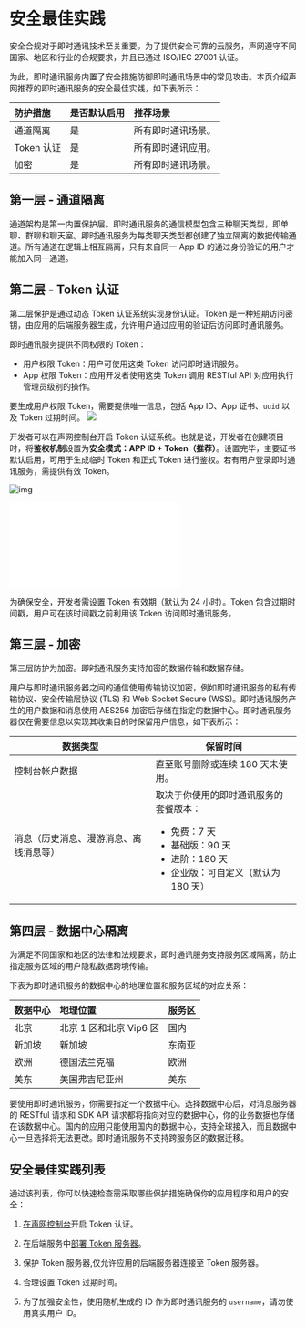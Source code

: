 # 安全最佳实践

安全合规对于即时通讯技术至关重要。为了提供安全可靠的云服务，声网遵守不同国家、地区和行业的合规要求，并且已通过 ISO/IEC 27001 认证。

为此，即时通讯服务内置了安全措施防御即时通讯场景中的常见攻击。本页介绍声网推荐的即时通讯服务的安全最佳实践，如下表所示：

| 防护措施 | 是否默认启用 | 推荐场景               |
| :----------- | :-------------------------------- | :-------------------- |
| 通道隔离 | 是    | 所有即时通讯场景。     |
| Token 认证 | 是     | 所有即时通讯应用。 |
| 加密     | 是     | 所有即时通讯场景。     |

## 第一层 - 通道隔离

通道架构是第一内置保护层。即时通讯服务的通信模型包含三种聊天类型，即单聊、群聊和聊天室。即时通讯服务为每类聊天类型都创建了独立隔离的数据传输通道。所有通道在逻辑上相互隔离，只有来自同一 App ID 的通过身份验证的用户才能加入同一通道。

## 第二层 - Token 认证

第二层保护是通过动态 Token 认证系统实现身份认证。Token 是一种短期访问密钥，由应用的后端服务器生成，允许用户通过应用的验证后访问即时通讯服务。

即时通讯服务提供不同权限的 Token：

- 用户权限 Token：用户可使用这类 Token 访问即时通讯服务。
- App 权限 Token：应用开发者使用这类 Token 调用 RESTful API 对应用执行管理员级别的操作。

要生成用户权限 Token，需要提供唯一信息，包括 App ID、App 证书、`uuid` 以及 Token 过期时间。 
![](https://web-cdn.agora.io/docs-files/1670990925271)

开发者可以在声网控制台开启 Token 认证系统。也就是说，开发者在创建项目时，将**鉴权机制**设置为**安全模式：APP ID + Token（推荐）**。设置完毕，主要证书默认启用，可用于生成临时 Token 和正式 Token 进行鉴权。若有用户登录即时通讯服务，需提供有效 Token。

![img](agora_doc_source\markdown\agora-chat\images\securitypractice\security_auth.png)

![img](agora_doc_source\markdown\agora-chat\images\securitypractice\security_primary_certificate.md)

<div class="alert note">为确保安全，开发者需设置 Token 有效期（默认为 24 小时）。Token 包含过期时间戳，用户可在该时间戳之前利用该 Token 访问即时通讯服务。</div>

## 第三层 - 加密

第三层防护为加密。即时通讯服务支持加密的数据传输和数据存储。

用户与即时通讯服务器之间的通信使用传输协议加密，例如即时通讯服务的私有传输协议、安全传输层协议 (TLS) 和 Web Socket Secure (WSS)。即时通讯服务产生的用户数据和消息使用 AES256 加密后存储在指定的数据中心。即时通讯服务器仅在需要信息以实现其收集目的时保留用户信息，如下表所示：

| 数据类型      | 保留时间           |
| ------------------ | ------------------------------------------------------------ |
| 控制台帐户数据      | 直至账号删除或连续 180 天未使用。  |
| 消息（历史消息、漫游消息、离线消息等） | 取决于你使用的即时通讯服务的套餐版本：<ul><li>免费：7 天</li><li>基础版：90 天</li><li>进阶：180 天</li><li>企业版：可自定义（默认为 180 天）</li></ul> |

## 第四层 - 数据中心隔离

为满足不同国家和地区的法律和法规要求，即时通讯服务支持服务区域隔离，防止指定服务区域的用户隐私数据跨境传输。

下表为即时通讯服务的数据中心的地理位置和服务区域的对应关系：

| 数据中心 | 地理位置          | 服务区 |
| :----------- | :-------------------- | :------------ |
| 北京   | 北京 1 区和北京 Vip6 区         | 国内 |
| 新加坡   | 新加坡         | 东南亚 |
| 欧洲     | 德国法兰克福   | 欧洲   |
| 美东     | 美国弗吉尼亚州 | 美东   |

要使用即时通讯服务，你需要指定一个数据中心。选择数据中心后，对消息服务器的 RESTful 请求和 SDK API 请求都将指向对应的数据中心，你的业务数据也存储在该数据中心。国内的应用只能使用国内的数据中心，支持全球接入，而且数据中心一旦选择将无法更改。即时通讯服务不支持跨服务区的数据迁移。
## 安全最佳实践列表

通过该列表，你可以快速检查需采取哪些保护措施确保你的应用程序和用户的安全：

1. [在声网控制台](https://console.agora.io/)开启 Token 认证。

2. 在后端服务中[部署 Token 服务器](./agora_chat_token#搭建-app-server-生成-token)。

3. 保护 Token 服务器,仅允许应用的后端服务器连接至 Token 服务器。

4. 合理设置 Token 过期时间。

5. 为了加强安全性，使用随机生成的 ID 作为即时通讯服务的 `username`，请勿使用真实用户 ID。
